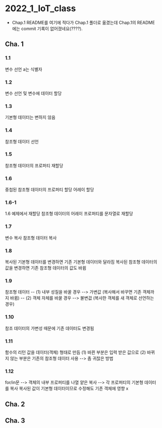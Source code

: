 # 2022_1_IoT_class

+ Chap.1 README를 여기에 적다가 Chap.1 폴더로 옮겼는데 Chap.1의 README에는 commit 기록이 없어졌네요(????).

## Cha. 1

### 1.1
변수 선언
a는 식별자

### 1.2 
변수 선언 및 변수에 데이터 할당

### 1.3
기본형 데이터는 변하지 않음

### 1.4
참조형 데이터 선언

### 1.5
참조형 데이터의 프로퍼티 재할당

### 1.6
중첩된 참조형 데이터의 프로퍼티 할당
어레이 할당

### 1.6-1
1.6 예제에서 재할당
참조형 데이터의 어레이 프로퍼티를 문자열로 재할당

### 1.7
변수 복사
참조형 데이터 복사

### 1.8
복사된 기본형 데이터를 변경하면 기존 기본형 데이터와 달라짐
복사된 참조형 데이터의 값을 변경하면 기존 참조형 데이터의 값도 바뀜

### 1.9
참조형 데이터 -- (1) 내부 성질을 바꿀 경우 --> 가변값 (복사해서 바꾸면 기존 객체까지 바뀜)
             -- (2) 객체 자체를 바꿀 경우 --> 불변겂 (복사한 객체를 새 객체로 선언하는 경우)

### 1.10
참조 데이터의 가변성 때문에 기존 데이터도 변경됨 

### 1.11
함수의 리턴 값을 데이터(객체) 형태로 만듬 
(1) 바뀐 부분은 입력 받은 값으로
(2) 바뀌지 않는 부분은 기존의 참조형 데이터 사용
--> 좀 귀찮은 방법

### 1.12
for/in문 --> 객체의 내부 프로퍼티를 나열
얕은 복사 --> 각 프로퍼티의 기본형 데이터를 복사 
복사된 값이 기본형 데이터이므로 수정해도 기존 객체에 영향 x

## Cha. 2





## Cha. 3

